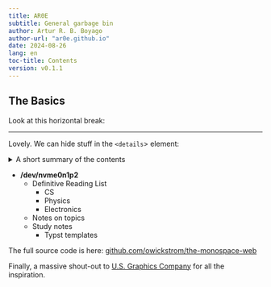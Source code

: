 ```yaml
---
title: AR0E
subtitle: General garbage bin
author: Artur R. B. Boyago
author-url: "ar0e.github.io"
date: 2024-08-26
lang: en
toc-title: Contents
version: v0.1.1
---
```



## The Basics

Look at this horizontal break:

<hr>

Lovely. We can hide stuff in the `<details`> element:

<details>
<summary>A short summary of the contents</summary>
<p>Hidden gems.</p>
</details>


<ul class="tree"><li><p style="margin: 0;"><strong>/dev/nvme0n1p2</strong></p>

* Definitive Reading List
    * CS
    * Physics
    * Electronics
* Notes on topics
* Study notes
    * Typst templates  

</li></ul>

The full source code is here: [github.com/owickstrom/the-monospace-web](https://github.com/owickstrom/the-monospace-web)

Finally, a massive shout-out to [U.S. Graphics Company](https://x.com/usgraphics) for all the inspiration.
